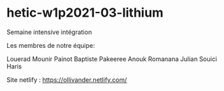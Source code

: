 # hetic-w1p2021-03-lithium

Semaine intensive intégration

Les membres de notre équipe:
  
  Louerad Mounir
  Painot Baptiste
  Pakeeree Anouk
  Romanana Julian
  Souici Haris
                                                              

Site netlify : https://ollivander.netlify.com/

